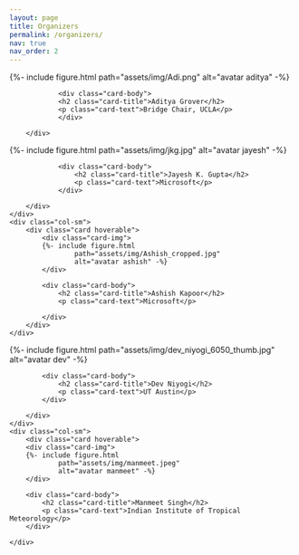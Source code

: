 ```yaml
---
layout: page
title: Organizers
permalink: /organizers/
nav: true
nav_order: 2
---
```

<div class="container">
    <div class="row justify-content-center">
        <div class="card hoverable">
            <div class="card-img">
            {%- include figure.html
                    path="assets/img/Adi.png"
                    alt="avatar aditya" -%}
            </div>
            
                <div class="card-body">
                <h2 class="card-title">Aditya Grover</h2>
                <p class="card-text">Bridge Chair, UCLA</p>
                </div>
            
        </div>
  </div>

  <div class="row align-items-center">
    <div class="col-sm">
        <div class="card hoverable">
            <div class="card-img">
            {%- include figure.html
                    path="assets/img/jkg.jpg"
                    alt="avatar jayesh" -%}
            </div>
            
                <div class="card-body">
                    <h2 class="card-title">Jayesh K. Gupta</h2>
                    <p class="card-text">Microsoft</p>
                </div>
            
        </div>
    </div>
    <div class="col-sm">
        <div class="card hoverable">
            <div class="card-img">
            {%- include figure.html
                    path="assets/img/Ashish_cropped.jpg"
                    alt="avatar ashish" -%}
            </div>
            
            <div class="card-body">
                <h2 class="card-title">Ashish Kapoor</h2>
                <p class="card-text">Microsoft</p>
            
            </div>
        </div>
    </div>
  </div>
  <div class="row align-items-center">
    <div class="col-sm">
        <div class="card hoverable">
            <div class="card-img">
            {%- include figure.html
                    path="assets/img/dev_niyogi_6050_thumb.jpg"
                    alt="avatar dev" -%}
            </div>

            <div class="card-body">
                <h2 class="card-title">Dev Niyogi</h2>
                <p class="card-text">UT Austin</p>
            </div>

        </div>
    </div> 
    <div class="col-sm">
        <div class="card hoverable">
        <div class="card-img">
        {%- include figure.html
                path="assets/img/manmeet.jpeg"
                alt="avatar manmeet" -%}
        </div>
        
        <div class="card-body">
            <h2 class="card-title">Manmeet Singh</h2>
            <p class="card-text">Indian Institute of Tropical Meteorology</p>
        </div>
        
    </div>
  </div>
</div>